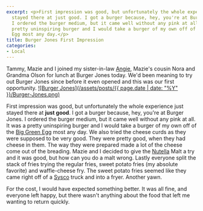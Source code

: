 ```yaml
---
excerpt: <p>First impression was good, but unfortunately the whole experience just
  stayed there at just good. I got a burger because, hey, you're at Burger Jones.
  I ordered the burger medium, but it came well without any pink at all. It was a
  pretty uninspiring burger and I would take a burger of my own off of the Big Green
  Egg most any day.</p>
title: Burger Jones First Impression
categories:
- Local
---
```


Tammy, Mazie and I joined my sister-in-law [Angie](http://lundeenscene.blogspot.com/), Mazie's cousin Nora and Grandma Olson for lunch at Burger Jones today. We'd been meaning to try out Burger Jones since before it even opened and this was our first opportunity.
[![Burger Jones](/assets/posts/{{ page.date | date: "%Y" }}/Burger-Jones.png)](http://www.burgerjones.com/)

First impression was good, but unfortunately the whole experience just stayed there at **just good**. I got a burger because, hey, you're at Burger Jones. I ordered the burger medium, but it came well without any pink at all. It was a pretty uninspiring burger and I would take a burger of my own off of the [Big Green Egg](http://www.biggreenegg.com/) most any day. We also tried the cheese curds as they were supposed to be very good. They were pretty good, when they had cheese in them. The way they were prepared made a lot of the cheese come out of the breading. Mazie and I decided to give the [Nutella](http://www.nutellausa.com/) Malt a try and it was good, but how can you do a malt wrong. Lastly everyone split the stack of fries trying the regular fries, sweet potato fries (my absolute favorite) and waffle-cheese fry. The sweet potato fries seemed like they came right off of a [Sysco](http://www.sysco.com/) truck and into a fryer. Another yawn.

For the cost, I would have expected something better. It was all fine, and everyone left happy, but there wasn't anything about the food that left me wanting to return quickly.
